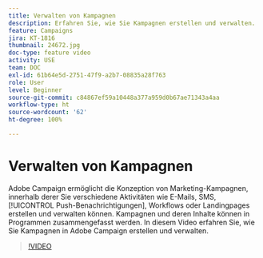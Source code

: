 ```yaml
---
title: Verwalten von Kampagnen
description: Erfahren Sie, wie Sie Kampagnen erstellen und verwalten.
feature: Campaigns
jira: KT-1816
thumbnail: 24672.jpg
doc-type: feature video
activity: USE
team: DOC
exl-id: 61b64e5d-2751-47f9-a2b7-08835a28f763
role: User
level: Beginner
source-git-commit: c84867ef59a10448a377a959d0b67ae71343a4aa
workflow-type: ht
source-wordcount: '62'
ht-degree: 100%

---
```


# Verwalten von Kampagnen

Adobe Campaign ermöglicht die Konzeption von Marketing-Kampagnen, innerhalb derer Sie verschiedene Aktivitäten wie E-Mails, SMS, [!UICONTROL Push-Benachrichtigungen], Workflows oder Landingpages erstellen und verwalten können. Kampagnen und deren Inhalte können in Programmen zusammengefasst werden. In diesem Video erfahren Sie, wie Sie Kampagnen in Adobe Campaign erstellen und verwalten.

>[!VIDEO](https://video.tv.adobe.com/v/24672?quality=12&learn=on)
